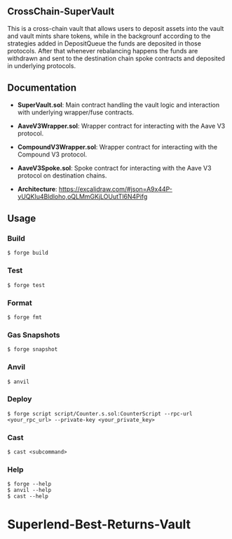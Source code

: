 ## CrossChain-SuperVault

This is a cross-chain vault that allows users to deposit assets into the vault and vault mints share tokens, while in the backgrounf according to the strategies added in DepositQueue the funds are deposited in those protocols. After that whenever rebalancing happens the funds are withdrawn and sent to the destination chain spoke contracts and deposited in underlying protocols.

## Documentation

-   **SuperVault.sol**: Main contract handling the vault logic and interaction with underlying wrapper/fuse contracts.
-   **AaveV3Wrapper.sol**: Wrapper contract for interacting with the Aave V3 protocol.
-   **CompoundV3Wrapper.sol**: Wrapper contract for interacting with the Compound V3 protocol.
-   **AaveV3Spoke.sol**: Spoke contract for interacting with the Aave V3 protocol on destination chains.

-   **Architecture**: https://excalidraw.com/#json=A9x44P-yUQKIu4Bldloho,oQLMmGKjLOUutTl6N4Pifg

## Usage

### Build

```shell
$ forge build
```

### Test

```shell
$ forge test
```

### Format

```shell
$ forge fmt
```

### Gas Snapshots

```shell
$ forge snapshot
```

### Anvil

```shell
$ anvil
```

### Deploy

```shell
$ forge script script/Counter.s.sol:CounterScript --rpc-url <your_rpc_url> --private-key <your_private_key>
```

### Cast

```shell
$ cast <subcommand>
```

### Help

```shell
$ forge --help
$ anvil --help
$ cast --help
```
# Superlend-Best-Returns-Vault
